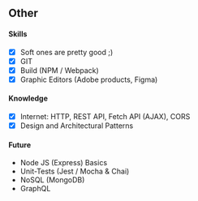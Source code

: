 ## Other

#### Skills
- [X] Soft ones are pretty good ;)
- [X] GIT
- [X] Build (NPM / Webpack)
- [X] Graphic Editors (Adobe products, Figma)

#### Knowledge 
- [X] Internet: HTTP, REST API, Fetch API (AJAX), CORS
- [X] Design and Architectural Patterns

#### Future
- Node JS (Express) Basics
- Unit-Tests (Jest / Mocha & Chai)    
- NoSQL (MongoDB)
- GraphQL
